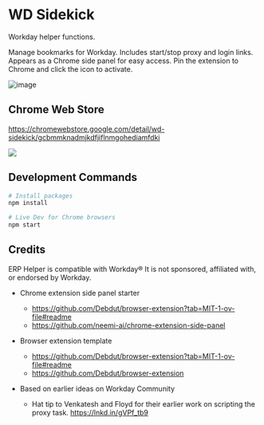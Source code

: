 # WD Sidekick

Workday helper functions.

Manage bookmarks for Workday. Includes start/stop proxy and login links. Appears as a Chrome side panel for easy access.  Pin the extension to Chrome and click the icon to activate.

![image](https://github.com/swhitley/wd-sidekick/assets/413552/98cdd9d4-9080-484b-976d-8f0056745691)



## Chrome Web Store 

https://chromewebstore.google.com/detail/wd-sidekick/gcbmmknadmjkdfjiflnmgohediamfdki



![](blank.gif)

## Development Commands

```sh
# Install packages
npm install

# Live Dev for Chrome browsers
npm start
```


## Credits

ERP Helper is compatible with Workday®
It is not sponsored, affiliated with, or endorsed by Workday.

- Chrome extension side panel starter
  - https://github.com/Debdut/browser-extension?tab=MIT-1-ov-file#readme
  - https://github.com/neemi-ai/chrome-extension-side-panel

- Browser extension template
  - https://github.com/Debdut/browser-extension?tab=MIT-1-ov-file#readme
  - https://github.com/Debdut/browser-extension

- Based on earlier ideas on Workday Community
  - Hat tip to Venkatesh and Floyd for their earlier work on scripting the proxy task. https://lnkd.in/gVPf_tb9


